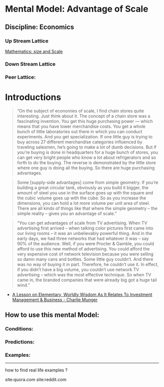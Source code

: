 # Mental Model: Advantage of Scale

## Discipline: Economics


### Up Stream Lattice

[Mathematics: size and Scale](sizeAndScale.md)

### Down Stream Lattice

### Peer Lattice:

# Introductions

> “On the subject of economies of scale, I find chain stores quite interesting. Just think about it. The concept of a chain store was a fascinating invention. You get this huge purchasing power — which means that you have lower merchandise costs. You get a whole bunch of little laboratories out there in which you can conduct experiments. And you get specialization. If one little guy is trying to buy across 27 different merchandise categories influenced by traveling salesmen, he’s going to make a lot of dumb decisions. But if you’re buying is done in headquarters for a huge bunch of stores, you can get very bright people who know a lot about refrigerators and so forth to do the buying. The reverse is demonstrated by the little store where one guy is doing all the buying. So there are huge purchasing advantages.

> Some [supply-side advantages] come from simple geometry. If you’re building a great circular tank, obviously as you build it bigger, the amount of steel you use in the surface goes up with the square and the cubic volume goes up with the cube. So as you increase the dimensions, you can hold a lot more volume per unit area of steel. There are all kinds of things like that where the simple geometry – the simple reality – gives you an advantage of scale.”  

> “You can get advantages of scale from TV advertising. When TV advertising first arrived – when talking color pictures first came into our living rooms – it was an unbelievably powerful thing. And in the early days, we had three networks that had whatever it was – say 90% of the audience. Well, if you were Procter & Gamble, you could afford to use this new method of advertising. You could afford the very expensive cost of network television because you were selling so damn many cans and bottles. Some little guy couldn’t. And there was no way of buying it in part. Therefore, he couldn’t use it. In effect, if you didn’t have a big volume, you couldn’t use network TV advertising – which was the most effective technique. So when TV came in, the branded companies that were already big got a huge tail wind.” 

- [A Lesson on Elementary, Worldly Wisdom As It Relates To Investment Management & Business - Charlie Munger](http://old.ycombinator.com/munger.html)


## How to use this mental Model:



### Conditions:

### Predictions:

### Examples:









___

how to find real life examples ?

site:quora.com
site:reddit.com

